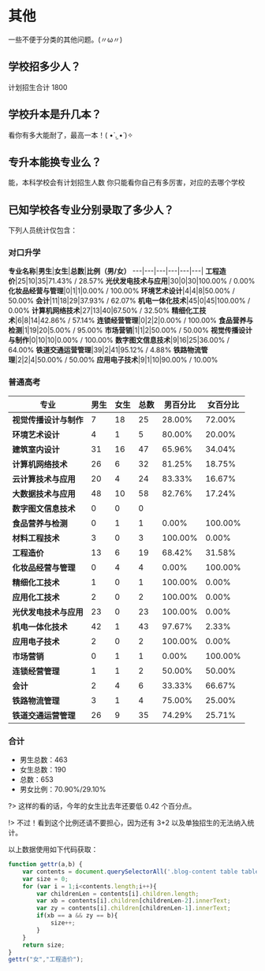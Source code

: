 # 其他

一些不便于分类的其他问题。(〃ω〃)

## 学校招多少人？

计划招生合计 1800

## 学校升本是升几本？

看你有多大能耐了，最高一本！( •̀ .̫ •́ )✧

## 专升本能换专业么？

能，本科学校会有计划招生人数 你只能看你自己有多厉害，对应的去哪个学校

## 已知学校各专业分别录取了多少人？

下列人员统计仅包含：
### 对口升学

**专业名称**|**男生**|**女生**|**总数**|**比例（男/女）**
---|---|---|---|---|---|
**工程造价**|25|10|35|71.43% / 28.57%
**光伏发电技术与应用**|30|0|30|100.00% / 0.00%
**化妆品经营与管理**|0|1|1|0.00% / 100.00%
**环境艺术设计**|4|4|8|50.00% / 50.00%
**会计**|11|18|29|37.93% / 62.07%
**机电一体化技术**|45|0|45|100.00% / 0.00%
**计算机网络技术**|27|13|40|67.50% / 32.50%
**精细化工技术**|6|8|14|42.86% / 57.14%
**连锁经营管理**|0|2|2|0.00% / 100.00%
**食品营养与检测**|1|19|20|5.00% / 95.00%
**市场营销**|1|1|2|50.00% / 50.00%
**视觉传播设计与制作**|0|10|10|0.00% / 100.00%
**数字图文信息技术**|9|16|25|36.00% / 64.00%
**铁道交通运营管理**|39|2|41|95.12% / 4.88%
**铁路物流管理**|2|2|4|50.00% / 50.00%
**应用电子技术**|9|1|10|90.00% / 10.00%

### 普通高考

| **专业** | **男生** | **女生** | **总数** | **男百分比** | **女百分比** |
| --- | --- | --- | --- | --- | --- |
| **视觉传播设计与制作** | 7 | 18 | 25 | 28.00% | 72.00% |
| **环境艺术设计** | 4 | 1 | 5 | 80.00% | 20.00% |
| **建筑室内设计** | 31 | 16 | 47 | 65.96% | 34.04% |
| **计算机网络技术** | 26 | 6 | 32 | 81.25% | 18.75% |
| **云计算技术与应用** | 20 | 4 | 24 | 83.33% | 16.67% |
| **大数据技术与应用** | 48 | 10 | 58 | 82.76% | 17.24% |
| **数字图文信息技术** | 0 | 0 | 0 |||
| **食品营养与检测** | 0 | 1 | 1 | 0.00% | 100.00% |
| **材料工程技术** | 3 | 0 | 3 | 100.00% | 0.00% |
| **工程造价** | 13 | 6 | 19 | 68.42% | 31.58% |
| **化妆品经营与管理** | 0 | 4 | 4 | 0.00% | 100.00% |
| **精细化工技术** | 1 | 0 | 1 | 100.00% | 0.00% |
| **应用化工技术** | 2 | 0 | 2 | 100.00% | 0.00% |
| **光伏发电技术与应用** | 23 | 0 | 23 | 100.00% | 0.00% |
| **机电一体化技术** | 42 | 1 | 43 | 97.67% | 2.33% |
| **应用电子技术** | 2 | 0 | 2 | 100.00% | 0.00% |
| **市场营销** | 0 | 1 | 1 | 0.00% | 100.00% |
| **连锁经营管理** | 1 | 1 | 2 | 50.00% | 50.00% |
| **会计** | 2 | 4 | 6 | 33.33% | 66.67% |
| **铁路物流管理** | 3 | 1 | 4 | 75.00% | 25.00% |
| **铁道交通运营管理** | 26 | 9 | 35 | 74.29% | 25.71% |

### 合计

* 男生总数：463
* 女生总数：190
* 总数：653
* 男女比例：70.90%/29.10%

?> 这样的看的话，今年的女生比去年还要低 0.42 个百分点。

!> 不过！看到这个比例还请不要担心，因为还有 3+2 以及单独招生的无法纳入统计。

以上数据使用如下代码获取：
```javascript
function gettr(a,b) {
    var contents = document.querySelectorAll('.blog-content table table tr');
    var size = 0;
    for (var i = 1;i<contents.length;i++){
        var childrenLen = contents[i].children.length;
        var xb = contents[i].children[childrenLen-2].innerText;
        var zy = contents[i].children[childrenLen-1].innerText;
        if(xb == a && zy == b){
            size++;
        }
    }
    return size;
}
gettr("女","工程造价");
```
